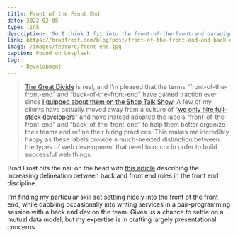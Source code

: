 ```yaml
---
title: Front of the Front End
date: 2022-02-08
type: link
description: 'So I think I fit into the front-of-the-front-end paradigm when it comes to my career.'
link: https://bradfrost.com/blog/post/front-of-the-front-end-and-back-of-the-front-end-web-development/
image: /images/feature/front-end.jpg
caption: Found on Unsplash
tag:
    - Development
---
```


> [The Great Divide](https://css-tricks.com/the-great-divide/) is real, and I’m pleased that the terms “front-of-the-front-end” and “back-of-the-front-end” have gained traction ever since [I quipped about them on the Shop Talk Show](https://shoptalkshow.com/334/). A few of my clients have actually moved away from a culture of “[we only hire full-stack developers](http://bradfrost.com/blog/post/full-stack-developers/)” and have instead adopted the labels “front-of-the-front-end” and “back-of-the-front-end” to help them better organize their teams and refine their hiring practices. This makes me incredibly happy as these labels provide a much-needed distinction between the types of web development that need to occur in order to build successful web things.

Brad Frost hits the nail on the head with [this article](https://bradfrost.com/blog/post/front-of-the-front-end-and-back-of-the-front-end-web-development/) describing the increasing delineation between back and front end roles in the front end discipline.

I'm finding my particular skill set settling nicely into the front of the front end, while dabbling occasionally into writing services in a pair-programming session with a back end dev on the team. Gives us a chance to settle on a mutual data model, but my expertise is in crafting largely presentational concerns.
